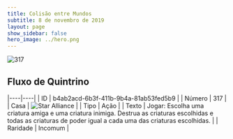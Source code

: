 ```yaml
---
title: Colisão entre Mundos
subtitle: 8 de novembro de 2019
layout: page
show_sidebar: false
hero_image: ../hero.png
---
```


![317](https://cdn.keyforgegame.com/media/card_front/pt/452_317_42C9F26HXMPG_pt.png)

## Fluxo de Quintrino

|----|----|
| ID | b4ab2acd-6b3f-411b-9b4a-81ab53fed5b9 |
| Número | 317 |
| Casa | ![Star Alliance](https://archonarcana.com/images/thumb/7/7d/Star_Alliance.png/22px-Star_Alliance.png "Aliança Estelar") |
| Tipo | Ação |
| Texto | Jogar: Escolha uma criatura amiga e uma criatura inimiga. Destrua as criaturas escolhidas e todas as criaturas de poder igual a cada uma das criaturas escolhidas. |
| Raridade | Incomum |
